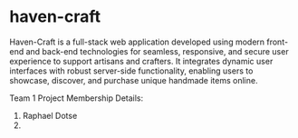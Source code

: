 # haven-craft
Haven-Craft is a full-stack web application developed using modern front-end and back-end technologies for seamless, responsive, and secure user experience to support artisans and crafters. It integrates dynamic user interfaces with robust server-side functionality, enabling users to showcase, discover, and purchase unique handmade items online.

Team 1 Project Membership Details:

1. Raphael Dotse
2. 
